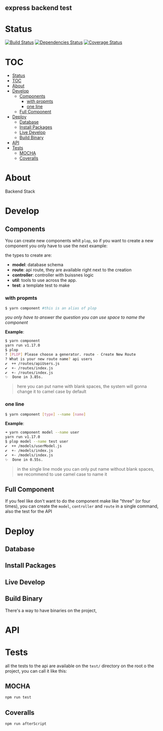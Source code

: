 express backend test
-----


# Status

[![Build Status](https://travis-ci.com/TheYakuza/express-backend.svg?branch=develop)](https://travis-ci.com/TheYakuza/express-backend)
[![Dependencies Status](https://david-dm.org/TheYakuza/express-backend.svg)](https://david-dm.org/TheYakuza/express-backend)
[![Coverage Status](https://coveralls.io/repos/github/TheYakuza/express-backend/badge.svg?branch=develop)](https://coveralls.io/github/TheYakuza/express-backend?branch=develop)

# TOC
<!-- TOC depthFrom:1 depthTo:6 withLinks:1 updateOnSave:1 orderedList:0 -->

- [Status](#status)
- [TOC](#toc)
- [About](#about)
- [Develop](#develop)
	- [Components](#components)
		- [with propmts](#with-propmts)
		- [one line](#one-line)
	- [Full Component](#full-component)
- [Deploy](#deploy)
	- [Database](#database)
	- [Install Packages](#install-packages)
	- [Live Develop](#live-develop)
	- [Build Binary](#build-binary)
- [API](#api)
- [Tests](#tests)
	- [MOCHA](#mocha)
	- [Coveralls](#coveralls)

<!-- /TOC -->

# About
Backend Stack

# Develop

## Components
You  can create new components whit `plop`, so if you want to create a new component you only have to use the next example:

the types to create are:
- **model**: database schema
- **route**: api route, they are available right next to the creation
- **controller**: controller with buissnes logic
- **util**: tools to use across the app.
- **test**: a template test to make

### with propmts

```bash
$ yarn component #this is an alias of plop

```
*you only have to answer the question you can use space to name the component*

**Example**:

```bash
$ yarn component
yarn run v1.17.0
$ plop
? [PLOP] Please choose a generator. route - Create New Route
? What is your new route name? api users
✔  ++ /routes/apiUsers.js
✔  +- /routes/index.js
✔  +- /routes/index.js
✨  Done in 3.85s.

```

> here you can put name with blank spaces, the system will gonna change it to camel case by default

### one line

```bash
$ yarn component [type] --name [name]
```

**Example**:

```bash
➜ yarn component model --name user
yarn run v1.17.0
$ plop model --name test user
✔  ++ /models/userModel.js
✔  +- /models/index.js
✔  +- /models/index.js
✨  Done in 0.55s.
```
> in the single line mode you can only put name without blank spaces, we recommend to use camel case to name it

## Full Component

If you feel like don't want to do the component make like "three" (or four times), you can create the `model`, `controller` and `route` in a single command, also the test for the API

# Deploy
## Database

## Install Packages


## Live Develop


## Build Binary
There's a way to have binaries on the project,

# API

# Tests
all the tests to the api are available on the `test/` directory on the root o the project, you can call it like this:

## MOCHA

```bash
npm run test
```
## Coveralls

```bash
npm run afterScript
```
